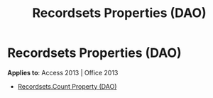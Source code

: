 ﻿---
title: Recordsets Properties (DAO)
TOCTitle: Properties
ms:assetid: 86f55d9d-d26c-4e4e-9834-055d8be16445
ms:mtpsurl: https://msdn.microsoft.com/library/Dn125147(v=office.15)
ms:contentKeyID: 52073272
ms.date: 09/18/2015
mtps_version: v=office.15
---

# Recordsets Properties (DAO)


**Applies to**: Access 2013 | Office 2013



  - [Recordsets.Count Property (DAO)](recordsets-count-property-dao.md)

